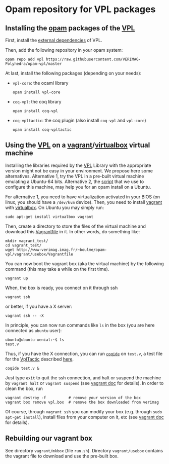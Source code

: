 # Opam repository for VPL packages

## Installing the [opam](https://opam.ocaml.org/) packages of the [VPL](https://github.com/VERIMAG-Polyhedra/VPL)

First, install the [external dependencies](https://github.com/VERIMAG-Polyhedra/VPL/blob/master/README.md#installation) of VPL.

Then, add the following repository in your opam system:

    opam repo add vpl https://raw.githubusercontent.com/VERIMAG-Polyhedra/opam-vpl/master

At last, install the following packages (depending on your needs):

* `vpl-core`: the ocaml library

    ```
    opam install vpl-core
    ```
     
* `coq-vpl`: the coq library

    ```
    opam install coq-vpl
    ```

* `coq-vpltactic`: the coq plugin (also install `coq-vpl` and `vpl-core`)

    ```
    opam install coq-vpltactic
    ```

## Using the [VPL](https://github.com/VERIMAG-Polyhedra/VPL) on a [vagrant](http://www.vagrantup.com/)/[virtualbox](http://www.virtualbox.org/) virtual machine

Installing the libraries required by the [VPL](https://github.com/VERIMAG-Polyhedra/VPL) Library with the appropriate version might not be easy in your environment. We propose here some alternatives. Alternative 1, try the VPL in a pre-built virtual machine emulating a Ubuntu-64 bits. Alternative 2, the [script](https://github.com/VERIMAG-Polyhedra/opam-vpl/blob/master/vagrant/mkbox/run.sh) that we use to configure this machine, may help you for an opam install on a Ubuntu.

For alternative 1, you need to have virtualization activated in your BIOS (on linux, you should have a `/dev/kvm` device). 
Then, you need to install [vagrant](http://www.vagrantup.com/) with [virtualbox](http://www.virtualbox.org/).
On Ubuntu you may simply run:

    sudo apt-get install virtualbox vagrant
 
Then, create a directory to store the files of the virtual machine and download this [Vagrantfile](http://www-verimag.imag.fr/~boulme/opam-vpl/vagrant/usebox/Vagrantfile) in it. In other words, do something like:

    mkdir vagrant_test/
    cd vagrant_test/
    wget http://www-verimag.imag.fr/~boulme/opam-vpl/vagrant/usebox/Vagrantfile
    
You can now boot the vagrant box (aka the virtual machine) by the following command (this may take a while on the first time).

    vagrant up
    
When, the box is ready, you connect on it through ssh

    vagrant ssh

or better, if you have a X server:

    vagrant ssh -- -X

In principle, you can now run commands like `ls` in the box (you are here connected as `ubuntu` user):

    ubuntu@ubuntu-xenial:~$ ls
    test.v

Thus, if you have the X connection, you can run [`coqide`](https://coq.inria.fr/refman/Reference-Manual018.html)
on `test.v`, a test file for the [VplTactic](https://github.com/VERIMAG-Polyhedra/VplTactic) described 
[here](https://github.com/VERIMAG-Polyhedra/VplTactic/blob/master/README.md#using-vpltactic).

    coqide test.v &

Just type `exit` to quit the ssh connection, and halt or suspend the machine by `vagrant halt` or  `vagrant suspend` 
(see [vagrant doc](https://www.vagrantup.com/docs/cli) for details). In order to clean the box, run

    vagrant destroy -f          # remove your version of the box 
    vagrant box remove vpl.box  # remove the box downloaded from verimag

Of course, through `vagrant ssh` you can modify your box (e.g. through `sudo apt-get install`), install files from your computer on it, etc
(see [vagrant doc](https://www.vagrantup.com/docs/) for details).

## Rebuilding our vagrant box

See directory `vagrant/mkbox` (file `run.sh`). Directory `vagrant/usebox` contains the vagrant file to download and use the pre-built box.
